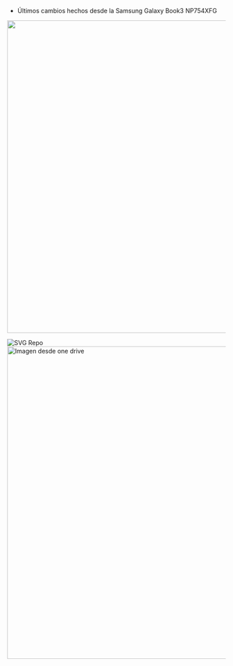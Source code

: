 - Últimos cambios hechos desde la Samsung Galaxy Book3 NP754XFG

<img src="https://1drv.ms/i/c/387ad10da043a9ec/IQOv5kx8-v09T73298ADrg5wAdZc9u-7L8Vrrf28Laya0RU?width=1920&height=1080" width="720" height="auto" />


![SVG Repo](https://www.svgrepo.com/show/475689/twitter-color.svg)
<img src="https://s31vla.storage.yandex.net/rdisk/e3880615698210bfef6751f7d06af8899daaafa19cfe15b04211e70291b29ecb/66c141be/YCWwIV93r7kdvdgkpYJf7GJbR3ANcQde87h7hiBT0GgAoFo_n3KO9GXq2HWzSWwrwox97L651eAD93T19uJnow==?uid=2005222689&filename=Bears.jpg&disposition=inline&hash=&limit=0&content_type=image%2Fjpeg&owner_uid=2005222689&fsize=1555830&hid=d4562df88a4f7d98d8aa94e30de24c09&media_type=image&tknv=v2&etag=569a1c98696050439b5b2a1ecfa52d19&ts=61fea5d656b80&s=9a367a49f9de8a4a9eeea668b10984b8dd5c7f3103218c553eb434727f8d5ed0&pb=U2FsdGVkX18PaZBfoLBYk1AZyYV97c1tCXbZSEWS5b7M7oEOJily7DtncGIeBHAYXP8ba6vnCbq-M8cnEB5fO5Oj0bwNCYK1G2Q_RtHEtas" width="720" height="auto" alt="Imagen desde one drive" align="center" />
